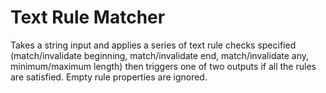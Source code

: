 # Text Rule Matcher

Takes a string input and applies a series of text rule checks specified (match/invalidate beginning, match/invalidate end, match/invalidate any, minimum/maximum length) then triggers one of two outputs if all the rules are satisfied. Empty rule properties are ignored.
